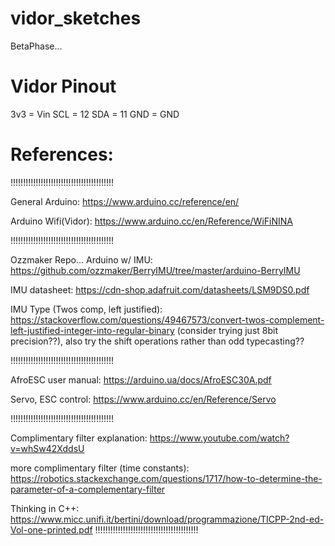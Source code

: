 # vidor_sketches

BetaPhase...


# Vidor Pinout
3v3 =	Vin
SCL =	12
SDA = 	11
GND = 	GND

# References:

!!!!!!!!!!!!!!!!!!!!!!!!!!!!!!!!!!!!!!!!!

General Arduino:
https://www.arduino.cc/reference/en/

Arduino Wifi(Vidor):
https://www.arduino.cc/en/Reference/WiFiNINA

!!!!!!!!!!!!!!!!!!!!!!!!!!!!!!!!!!!!!!!!!

Ozzmaker Repo... Arduino w/ IMU:
https://github.com/ozzmaker/BerryIMU/tree/master/arduino-BerryIMU

IMU datasheet:
https://cdn-shop.adafruit.com/datasheets/LSM9DS0.pdf

IMU Type (Twos comp, left justified):
https://stackoverflow.com/questions/49467573/convert-twos-complement-left-justified-integer-into-regular-binary
(consider trying just 8bit precision??),  also try the shift operations rather than odd typecasting??

!!!!!!!!!!!!!!!!!!!!!!!!!!!!!!!!!!!!!!!!!

AfroESC user manual:
https://arduino.ua/docs/AfroESC30A.pdf

Servo, ESC control:
https://www.arduino.cc/en/Reference/Servo

!!!!!!!!!!!!!!!!!!!!!!!!!!!!!!!!!!!!!!!!!

Complimentary filter explanation:
https://www.youtube.com/watch?v=whSw42XddsU

more complimentary filter (time constants):
https://robotics.stackexchange.com/questions/1717/how-to-determine-the-parameter-of-a-complementary-filter

Thinking in C++:
https://www.micc.unifi.it/bertini/download/programmazione/TICPP-2nd-ed-Vol-one-printed.pdf
!!!!!!!!!!!!!!!!!!!!!!!!!!!!!!!!!!!!!!!!!

